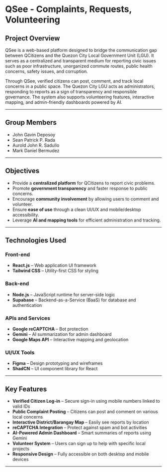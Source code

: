 # QSee - Complaints, Requests, Volunteering

## Project Overview

QSee is a web-based platform designed to bridge the communication gap between QCitizens and the Quezon City Local Government Unit (LGU). It serves as a centralized and transparent medium for reporting civic issues such as poor infrastructure, unorganized commute routes, public health concerns, safety issues, and corruption.

Through QSee, verified citizens can post, comment, and track local concerns in a public space. The Quezon City LGU acts as administrators, responding to reports as a sign of transparency and responsible governance. The system also supports volunteering features, interactive mapping, and admin-friendly dashboards powered by AI.

---

## Group Members

- John Gavin Deposoy  
- Sean Patrick P. Rada  
- Aurold John R. Sadullo  
- Mark Daniel Bermudez  

---

## Objectives

- Provide a **centralized platform** for QCitizens to report civic problems.
- Promote **government transparency** and faster response to public concerns.
- Encourage **community involvement** by allowing users to comment and volunteer.
- Ensure **ease of use** through a clean UI/UX and mobile/desktop accessibility.
- Leverage **AI and mapping tools** for efficient administration and tracking.

---

## Technologies Used

### Front-end
- **React.js** – Web application UI framework
- **Tailwind CSS** – Utility-first CSS for styling

### Back-end
- **Node.js** – JavaScript runtime for server-side logic
- **Supabase** – Backend-as-a-Service (BaaS) for database and authentication

### APIs and Services
- **Google reCAPTCHA** – Bot protection
- **Gemini** – AI summarization for admin dashboard
- **Google Maps API** – Interactive mapping and geolocation

### UI/UX Tools
- **Figma** – Design prototyping and wireframes
- **ShadCN** – UI component library for React

---

## Key Features

- **Verified Citizen Log-in** – Secure sign-in using mobile numbers linked to valid IDs  
- **Public Complaint Posting** – Citizens can post and comment on various local concerns  
- **Interactive District/Barangay Map** – Easily see reports by location  
- **reCAPTCHA Integration** – Protect against spam and bot activities  
- **AI-Powered Admin Dashboard** – Smart summaries of reports using Gemini  
- **Volunteer System** – Users can sign up to help with specific local projects  
- **Responsive Design** – Fully accessible on both desktop and mobile devices

---

